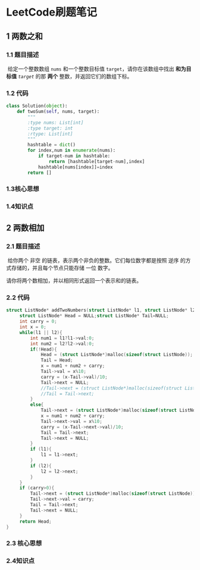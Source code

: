 # LeetCode刷题笔记

## 1 两数之和

### 1.1 题目描述

​		给定一个整数数组 `nums` 和一个整数目标值 `target`，请你在该数组中找出 **和为目标值** *`target`* 的那 **两个** 整数，并返回它们的数组下标。

### 1.2 代码

```python
class Solution(object):
    def twoSum(self, nums, target):
        """
        :type nums: List[int]
        :type target: int
        :rtype: List[int]
        """
        hashtable = dict()
        for index,num in enumerate(nums):
            if target-num in hashtable:
                return [hashtable[target-num],index]
            hashtable[nums[index]]=index
        return []
```

### 1.3核心思想

### 1.4知识点

## 2 两数相加

### 2.1 题目描述

​		给你两个 非空 的链表，表示两个非负的整数。它们每位数字都是按照 逆序 的方式存储的，并且每个节点只能存储 一位 数字。

请你将两个数相加，并以相同形式返回一个表示和的链表。

### 2.2 代码

```c
struct ListNode* addTwoNumbers(struct ListNode* l1, struct ListNode* l2){
     struct ListNode* Head = NULL;struct ListNode* Tail=NULL;
     int carry = 0;
     int x = 0;
     while(l1 || l2){
         int num1 = l1?l1->val:0;
         int num2 = l2?l2->val:0;
         if(!Head){
             Head = (struct ListNode*)malloc(sizeof(struct ListNode));
             Tail = Head;
             x = num1 + num2 + carry;
             Tail->val = x%10;
             carry = (x-Tail->val)/10;
             Tail->next = NULL;
             //Tail->next = (struct ListNode*)malloc(sizeof(struct ListNode));
             //Tail = Tail->next;
         }
         else{
             Tail->next = (struct ListNode*)malloc(sizeof(struct ListNode));
             x = num1 + num2 + carry;
             Tail->next->val = x%10;
             carry = (x-Tail->next->val)/10;
             Tail = Tail->next;
             Tail->next = NULL;
         }
         if (l1){
             l1 = l1->next;
         }
         if (l2){
             l2 = l2->next;
         }
     }
     if (carry>0){
         Tail->next = (struct ListNode*)malloc(sizeof(struct ListNode));
         Tail->next->val = carry;
         Tail = Tail->next;
         Tail->next = NULL;
     }
     return Head;
}
```

### 2.3 核心思想

### 2.4知识点